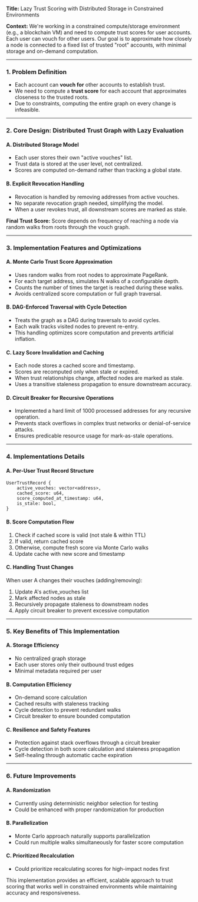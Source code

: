 **Title:** Lazy Trust Scoring with Distributed Storage in Constrained Environments

**Context:**
We're working in a constrained compute/storage environment (e.g., a blockchain VM) and need to compute trust scores for user accounts. Each user can vouch for other users. Our goal is to approximate how closely a node is connected to a fixed list of trusted "root" accounts, with minimal storage and on-demand computation.

---

### 1. Problem Definition
- Each account can **vouch for** other accounts to establish trust.
- We need to compute a **trust score** for each account that approximates closeness to the trusted roots.
- Due to constraints, computing the entire graph on every change is infeasible.

---

### 2. Core Design: Distributed Trust Graph with Lazy Evaluation

#### A. Distributed Storage Model
- Each user stores their own "active vouches" list.
- Trust data is stored at the user level, not centralized.
- Scores are computed on-demand rather than tracking a global state.

#### B. Explicit Revocation Handling
- Revocation is handled by removing addresses from active vouches.
- No separate revocation graph needed, simplifying the model.
- When a user revokes trust, all downstream scores are marked as stale.

**Final Trust Score:**
Score depends on frequency of reaching a node via random walks from roots through the vouch graph.

---

### 3. Implementation Features and Optimizations

#### A. Monte Carlo Trust Score Approximation
- Uses random walks from root nodes to approximate PageRank.
- For each target address, simulates N walks of a configurable depth.
- Counts the number of times the target is reached during these walks.
- Avoids centralized score computation or full graph traversal.

#### B. DAG-Enforced Traversal with Cycle Detection
- Treats the graph as a DAG during traversals to avoid cycles.
- Each walk tracks visited nodes to prevent re-entry.
- This handling optimizes score computation and prevents artificial inflation.

#### C. Lazy Score Invalidation and Caching
- Each node stores a cached score and timestamp.
- Scores are recomputed only when stale or expired.
- When trust relationships change, affected nodes are marked as stale.
- Uses a transitive staleness propagation to ensure downstream accuracy.

#### D. Circuit Breaker for Recursive Operations
- Implemented a hard limit of 1000 processed addresses for any recursive operation.
- Prevents stack overflows in complex trust networks or denial-of-service attacks.
- Ensures predicable resource usage for mark-as-stale operations.

---

### 4. Implementations Details

#### A. Per-User Trust Record Structure
```plaintext
UserTrustRecord {
    active_vouches: vector<address>,
    cached_score: u64,
    score_computed_at_timestamp: u64,
    is_stale: bool,
}
```

#### B. Score Computation Flow
1. Check if cached score is valid (not stale & within TTL)
2. If valid, return cached score
3. Otherwise, compute fresh score via Monte Carlo walks
4. Update cache with new score and timestamp

#### C. Handling Trust Changes
When user A changes their vouches (adding/removing):
1. Update A's active_vouches list
2. Mark affected nodes as stale
3. Recursively propagate staleness to downstream nodes
4. Apply circuit breaker to prevent excessive computation

---

### 5. Key Benefits of This Implementation

#### A. Storage Efficiency
- No centralized graph storage
- Each user stores only their outbound trust edges
- Minimal metadata required per user

#### B. Computation Efficiency
- On-demand score calculation
- Cached results with staleness tracking
- Cycle detection to prevent redundant walks
- Circuit breaker to ensure bounded computation

#### C. Resilience and Safety Features
- Protection against stack overflows through a circuit breaker
- Cycle detection in both score calculation and staleness propagation
- Self-healing through automatic cache expiration

---

### 6. Future Improvements

#### A. Randomization
- Currently using deterministic neighbor selection for testing
- Could be enhanced with proper randomization for production

#### B. Parallelization
- Monte Carlo approach naturally supports parallelization
- Could run multiple walks simultaneously for faster score computation

#### C. Prioritized Recalculation
- Could prioritize recalculating scores for high-impact nodes first

This implementation provides an efficient, scalable approach to trust scoring that works well in constrained environments while maintaining accuracy and responsiveness.
